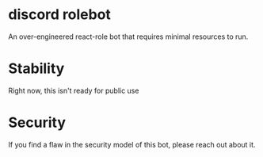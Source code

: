 # discord rolebot
 An over-engineered react-role bot that requires minimal resources to run.

# Stability

Right now, this isn't ready for public use

# Security

If you find a flaw in the security model of this bot, please reach out about it.

